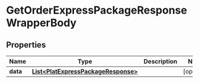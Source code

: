 

# GetOrderExpressPackageResponseWrapperBody


## Properties

Name | Type | Description | Notes
------------ | ------------- | ------------- | -------------
**data** | [**List&lt;PlatExpressPackageResponse&gt;**](PlatExpressPackageResponse.md) |  |  [optional]



